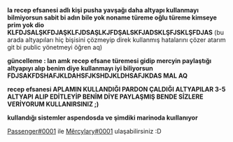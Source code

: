 **la recep efsanesi adlı kişi pusha yavşağı daha altyapı kullanmayı bilmiyorsun sabit bi adın bile yok noname türeme oğlu türeme kimseye prim yok dio KLFDJSALŞKFDJAŞKLFJDSAŞLKJFDŞALSKFJADSKLŞFJSKLŞFDJAS** (bu arada altyapıları hiç bişisini çözmeyip direk kullanmış hatalarını çözer atarım git bi public yönetmeyi öğren aq)

**güncelleme : lan amk recep efsane türemesi gidip mercyin paylaştığı altyapıyı alıp benim diye kullanmayı iyi biliyorsun FDJSAKFDSHAFJKLDAHSFJKSHDJKLDHSAFJKDAS MAL AQ**

**recep efsanesi APLAMIN KULLANDIĞI PARDON ÇALDIĞI ALTYAPILAR 3-5 ALTYAPI ALIP EDİTLEYİP BENİM DİYE PAYLAŞMIŞ BENDE SİZLERE VERİYORUM KULLANIRSINIZ ;)**

**kullandığı sistemler aspendosda ve şimdiki marinoda kuıllanıyor**


[Passenger#0001](https://discord.com/users/798257622033367070) ile [Mêrcylary#0001](https://discord.com/users/411621794131476480) ulaşabilirsiniz :D
